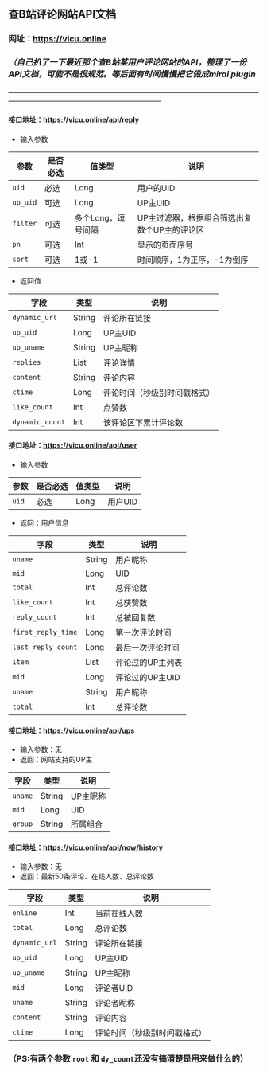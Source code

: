 ## **查B站评论网站API文档**
### **网址：https://vicu.online**
### *（自己扒了一下最近那个查B站某用户评论网站的API，整理了一份API文档，可能不是很规范。等后面有时间慢慢把它做成mirai plugin*
——————————————————————————————————————————————————————————
#### **接口地址：https://vicu.online/api/reply**
* 输入参数

| 参数       | 是否必选 | 值类型         | 说明                       |
|----------|------|-------------|--------------------------|
| `uid`    | 必选   | Long        | 用户的UID                   |
| `up_uid` | 可选   | Long        | UP主UID                   |
| `filter` | 可选   | 多个Long，逗号间隔 | UP主过滤器，根据组合筛选出复数个UP主的评论区 |
| `pn`     | 可选   | Int         | 显示的页面序号                  |
| `sort`   | 可选   | 1或-1        | 时间顺序，1为正序，-1为倒序          |

* 返回值

| 字段              | 类型     | 说明             |
|-----------------|--------|----------------|
| `dynamic_url`   | String | 评论所在链接         |
| `up_uid`        | Long   | UP主UID         |
| `up_uname`      | String | UP主昵称          |
| `replies`       | List   | 评论详情           |
| `content`       | String | 评论内容           |
| `ctime`         | Long   | 评论时间（秒级别时间戳格式） |
|  `like_count`   | Int    | 点赞数            |
| `dynamic_count` | Int    | 该评论区下累计评论数     |

#### **接口地址：https://vicu.online/api/user**
* 输入参数

| 参数    | 是否必选 | 值类型  | 说明    |
|-------|------|------|-------|
| `uid` | 必选   | Long | 用户UID |

*  返回：用户信息

| 字段                 | 类型     | 说明         |
|--------------------|--------|------------|
| `uname`            | String | 用户昵称       |
| `mid`              | Long   | UID        |
| `total`            | Int    | 总评论数       |
| `like_count`       | Int    | 总获赞数       |
| `reply_count`      | Int    | 总被回复数      |
| `first_reply_time` | Long   | 第一次评论时间    |
| `last_reply_count` | Long   | 最后一次评论时间   |
| `item`             | List   | 评论过的UP主列表  |
| `mid`              | Long   | 评论过的UP主UID |
| `uname`            | String | 用户昵称       |
| `total`            | Int    | 总评论数       |


#### **接口地址：https://vicu.online/api/ups**
* 输入参数：无
* 返回：网站支持的UP主

| 字段      | 类型     | 说明    |
|---------|--------|-------|
| `uname` | String | UP主昵称 |
| `mid`   | Long   | UID   |
| `group` | String | 所属组合  |

#### **接口地址：https://vicu.online/api/now/history**
* 输入参数：无
* 返回：最新50条评论、在线人数、总评论数

| 字段            | 类型     | 说明             |
|---------------|--------|----------------|
| `online`      | Int    | 当前在线人数         |
| `total`       | Long   | 总评论数           |
| `dynamic_url` | String | 评论所在链接         |
| `up_uid`      | Long   | UP主UID         |
| `up_uname`    | String | UP主昵称          |
| `mid`         | Long   | 评论者UID         |
| `uname`       | String | 评论者昵称          |
| `content`     | String | 评论内容           |
| `ctime`       | Long   | 评论时间（秒级别时间戳格式） |


### **（PS:有两个参数 `root` 和 `dy_count`还没有搞清楚是用来做什么的）**
